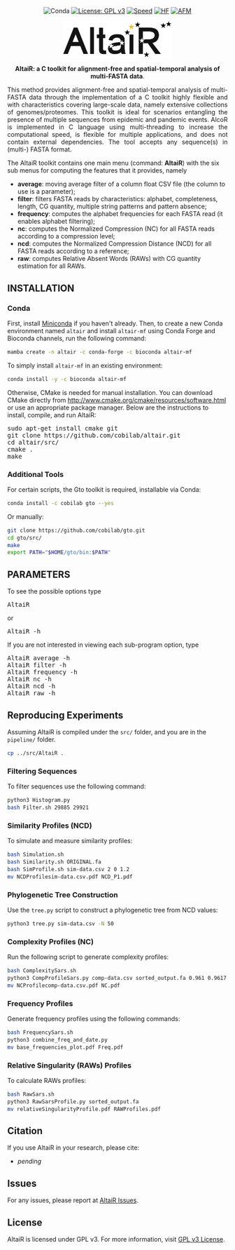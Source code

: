 <div align="center">

![Conda](https://img.shields.io/conda/dn/bioconda/altair-mf)
[![License: GPL v3](https://img.shields.io/badge/License-GPL%20v3-blue.svg)](LICENSE)
[![Speed](https://img.shields.io/static/v1.svg?label=Testing&message=High-speed%20&color=green)](#)
[![HF](https://img.shields.io/static/v1.svg?label=Testing&message=High-flexibility&color=blue)](#)
[![AFM](https://img.shields.io/static/v1.svg?label=Method&message=alignment-free&color=yellow)](#)

</div>

<p align="center"><img src="imgs/altair.png" alt="AltaiR" width="250" border="0" /></p>
<p align="center">
<b>AltaiR: a C toolkit for alignment-free and spatial-temporal analysis of multi-FASTA data</b>. 
</p>

<p align="justify">
This method provides alignment-free and spatial-temporal analysis of multi-FASTA data through the implementation of a C toolkit highly flexible and with characteristics covering large-scale data, namely extensive collections of genomes/proteomes. This toolkit is ideal for scenarios entangling the presence of multiple sequences from epidemic and pandemic events. AlcoR is implemented in C language using multi-threading to increase the computational speed, is flexible for multiple applications, and does not contain external dependencies. The tool accepts any sequence(s) in (multi-) FASTA format.

The AltaiR toolkit contains one main menu (command: <b>AltaiR</b>) with the six sub menus for computing the features that it provides, namely
<ul>
<li><b>average</b>: moving average filter of a column float CSV file (the column to use is a parameter);</li>
<li><b>filter</b>: filters FASTA reads by characteristics: alphabet, completeness, length, CG quantity, multiple string patterns and pattern absence; </li>
<li><b>frequency</b>: computes the alphabet frequencies for each FASTA read (it enables alphabet filtering);</li>
<li><b>nc</b>: computes the Normalized Compression (NC) for all FASTA reads according to a compression level;</li>
<li><b>ncd</b>: computes the Normalized Compression Distance (NCD) for all FASTA reads according to a reference;</li>
<li><b>raw</b>: computes Relative Absent Words (RAWs) with CG quantity estimation for all RAWs.</li>
</ul>
</p>

## INSTALLATION ##

### Conda
First, install [Miniconda](https://docs.conda.io/en/latest/miniconda.html) if you haven't already. Then, to create a new Conda environment named `altair` and install `altair-mf` using Conda Forge and Bioconda channels, run the following command:
```bash
mamba create -n altair -c conda-forge -c bioconda altair-mf
```

To simply install `altair-mf` in an existing environment:
```bash
conda install -y -c bioconda altair-mf
```

Otherwise, CMake is needed for manual installation. You can download CMake directly from http://www.cmake.org/cmake/resources/software.html or use an appropriate package manager. Below are the instructions to install, compile, and run AltaiR:

<pre>
sudo apt-get install cmake git
git clone https://github.com/cobilab/altair.git
cd altair/src/
cmake .
make
</pre>

### Additional Tools
For certain scripts, the Gto toolkit is required, installable via Conda:
```bash
conda install -c cobilab gto --yes
```
Or manually:
```bash
git clone https://github.com/cobilab/gto.git
cd gto/src/
make
export PATH="$HOME/gto/bin:$PATH"
```

## PARAMETERS

To see the possible options type
<pre>
AltaiR
</pre>
or
<pre>
AltaiR -h
</pre>

If you are not interested in viewing each sub-program option, type 
<pre>
AltaiR average -h
AltaiR filter -h
AltaiR frequency -h
AltaiR nc -h
AltaiR ncd -h
AltaiR raw -h
</pre>

## Reproducing Experiments
Assuming AltaiR is compiled under the `src/` folder, and you are in the `pipeline/` folder.
```bash
cp ../src/AltaiR .
```

### Filtering Sequences
To filter sequences use the following command:
```bash
python3 Histogram.py
bash Filter.sh 29885 29921
```

### Similarity Profiles (NCD)
To simulate and measure similarity profiles:

```bash
bash Simulation.sh
bash Similarity.sh ORIGINAL.fa
bash SimProfile.sh sim-data.csv 2 0 1.2
mv NCDProfilesim-data.csv.pdf NCD_P1.pdf
```

### Phylogenetic Tree Construction
Use the `tree.py` script to construct a phylogenetic tree from NCD values:
```bash
python3 tree.py sim-data.csv -N 50
```

### Complexity Profiles (NC)
Run the following script to generate complexity profiles:
```bash
bash ComplexitySars.sh
python3 CompProfileSars.py comp-data.csv sorted_output.fa 0.961 0.9617
mv NCProfilecomp-data.csv.pdf NC.pdf
```

### Frequency Profiles
Generate frequency profiles using the following commands:
```bash
bash FrequencySars.sh
python3 combine_freq_and_date.py
mv base_frequencies_plot.pdf Freq.pdf
```

### Relative Singularity (RAWs) Profiles
To calculate RAWs profiles:
```bash
bash RawSars.sh
python3 RawSarsProfile.py sorted_output.fa
mv relativeSingularityProfile.pdf RAWProfiles.pdf
```

## Citation

If you use AltaiR in your research, please cite:
- *pending*

## Issues

For any issues, please report at [AltaiR Issues](https://github.com/cobilab/altair/issues).

## License

AltaiR is licensed under GPL v3. For more information, visit [GPL v3 License](http://www.gnu.org/licenses/gpl-3.0.html).
